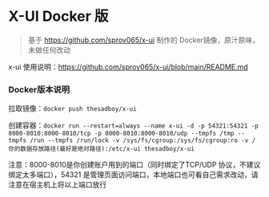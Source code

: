 # X-UI Docker 版

> 基于 https://github.com/sprov065/x-ui 制作的 Docker镜像，原汁原味，未做任何改动

x-ui 使用说明：https://github.com/sprov065/x-ui/blob/main/README.md

### Docker版本说明

拉取镜像：`docker push thesadboy/x-ui`

创建容器：`docker run --restart=always --name x-ui -d -p 54321:54321 -p 8000-8010:8000-8010/tcp -p 8000-8010:8000-8010/udp --tmpfs /tmp --tmpfs /run --tmpfs /run/lock -v /sys/fs/cgroup:/sys/fs/cgroup:ro -v /你的数据存放路径(最好是绝对路径):/etc/x-ui thesadboy/x-ui`

注意：8000-8010是你创建账户用到的端口（同时绑定了TCP/UDP 协议，不建议绑定太多端口），54321 是管理页面访问端口，本地端口也可看自己需求改动，请注意在宿主机上将以上端口放行